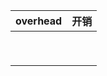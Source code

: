 | overhead | 开销 |
| -------- | ---- |
|          |      |
|          |      |
|          |      |
|          |      |
|          |      |
|          |      |
|          |      |
|          |      |
|          |      |

